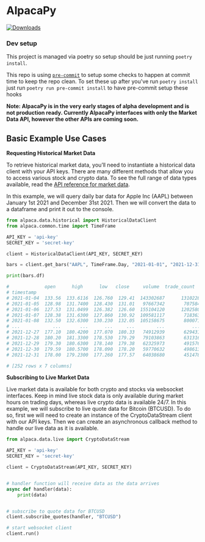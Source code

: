 # AlpacaPy

[![Downloads](https://pepy.tech/badge/alpaca-py/month)](https://pepy.tech/project/alpaca-py)

### Dev setup

This project is managed via poetry so setup should be just running `poetry install`.

This repo is using [`pre-commit`](https://pre-commit.com/) to setup some checks to happen at commit time to keep the
repo clean. To set these up after you've run `poetry install` just run `poetry run pre-commit install` to have
pre-commit setup these hooks

**Note: AlpacaPy is in the very early stages of alpha development and is not production ready. Currently AlpacaPy
interfaces with only the Market Data API, however the other APIs are coming soon.**

## Basic Example Use Cases

**Requesting Historical Market Data**

To retrieve historical market data, you’ll need to instantiate a historical data client with your API keys. There are
many different methods that allow you to access various stock and crypto data. To see the full range of data types
available, read the [API reference for market data](https://alpaca.markets/docs/python-sdk/api_reference/data_api.html).

In this example, we will query daily bar data for Apple Inc (AAPL) between January 1st 2021 and December 31st 2021. Then
we will convert the data to a dataframe and print it out to the console.

```python
from alpaca.data.historical import HistoricalDataClient
from alpaca.common.time import TimeFrame

API_KEY = 'api-key'
SECRET_KEY = 'secret-key'

client = HistoricalDataClient(API_KEY, SECRET_KEY)

bars = client.get_bars("AAPL", TimeFrame.Day, "2021-01-01", "2021-12-31")

print(bars.df)

#             open      high      low   close     volume  trade_count        vwap
# timestamp
# 2021-01-04  133.56  133.6116  126.760  129.41  143302687      1310228  129.732580
# 2021-01-05  128.98  131.7400  128.430  131.01   97667342       707584  130.717944
# 2021-01-06  127.53  131.0499  126.382  126.60  155104120      1202580  128.350036
# 2021-01-07  128.38  131.6300  127.860  130.92  109581117       718363  130.153889
# 2021-01-08  132.50  132.6300  130.230  132.05  105158675       800071  131.565744
# ...            ...       ...      ...     ...        ...          ...         ...
# 2021-12-27  177.10  180.4200  177.070  180.33   74912939       629431  179.056944
# 2021-12-28  180.20  181.3300  178.530  179.29   79103863       631316  179.707003
# 2021-12-29  179.30  180.6300  178.140  179.38   62325973       491576  179.455692
# 2021-12-30  179.59  180.5700  178.090  178.20   59770632       498613  179.374495
# 2021-12-31  178.00  179.2300  177.260  177.57   64038680       451478  177.800285

# [252 rows x 7 columns]
```

**Subscribing to Live Market Data**

Live market data is available for both crypto and stocks via websocket interfaces. Keep in mind live stock data is only
available during market hours on trading days, whereas live crypto data is available 24/7. In this example, we will
subscribe to live quote data for Bitcoin (BTCUSD). To do so, first we will need to create an instance of the
CryptoDataStream client with our API keys. Then we can create an asynchronous callback method to handle our live data as
it is available.

```python
from alpaca.data.live import CryptoDataStream

API_KEY = 'api-key'
SECRET_KEY = 'secret-key'

client = CryptoDataStream(API_KEY, SECRET_KEY)


# handler function will receive data as the data arrives
async def handler(data):
    print(data)


# subscribe to quote data for BTCUSD
client.subscribe_quotes(handler, "BTCUSD")

# start websocket client
client.run()
```
